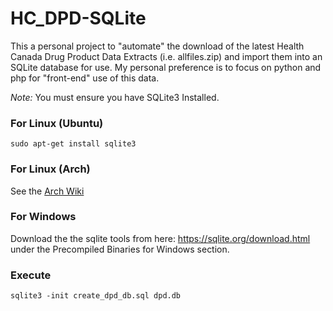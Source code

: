 # HC_DPD-SQLite
This a personal project to "automate" the download of the latest Health Canada Drug Product Data Extracts (i.e. allfiles.zip) and import them into an SQLite database for use.  My personal preference is to focus on python and php for "front-end" use of this data.  

*Note:* You must ensure you have SQLite3 Installed.

### For Linux (Ubuntu)
```
sudo apt-get install sqlite3
```

### For Linux (Arch)
See the [Arch Wiki](https://wiki.archlinux.org/index.php/SQLite)

### For Windows
Download the the sqlite tools from here: https://sqlite.org/download.html under the Precompiled Binaries for Windows section.

### Execute
```
sqlite3 -init create_dpd_db.sql dpd.db
```
